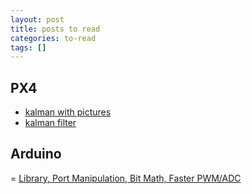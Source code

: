```yaml
---
layout: post
title: posts to read
categories: to-read
tags: []
---
```


## PX4
- [kalman with pictures](https://www.bzarg.com/p/how-a-kalman-filter-works-in-pictures/)
- [kalman filter](https://www.kalmanfilter.net/default.aspx)
## Arduino
= [Library, Port Manipulation, Bit Math, Faster PWM/ADC](https://www.youtube.com/watch?v=EVm0qVJ56II)